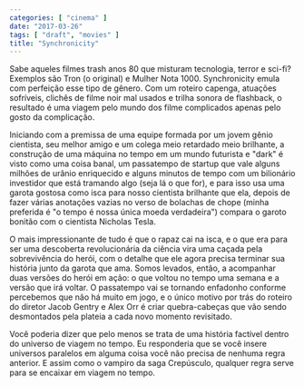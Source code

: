```yaml
---
categories: [ "cinema" ]
date: "2017-03-26"
tags: [ "draft", "movies" ]
title: "Synchronicity"
---
```

Sabe aqueles filmes trash anos 80 que misturam tecnologia, terror e
sci-fi? Exemplos são Tron (o original) e Mulher Nota 1000. Synchronicity
emula com perfeição esse tipo de gênero. Com um roteiro capenga,
atuações sofríveis, clichês de filme noir mal usados e trilha sonora
de flashback, o resultado é uma viagem pelo mundo dos filme complicados
apenas pelo gosto da complicação.

Iniciando com a premissa de uma equipe formada por um jovem gênio
cientista, seu melhor amigo e um colega meio retardado meio brilhante,
a construção de uma máquina no tempo em um mundo futurista e "dark"
é visto como uma coisa banal, um passatempo de startup que vale
alguns milhões de urânio enriquecido e alguns minutos de tempo com um
bilionário investidor que está tramando algo (seja lá o que for), e
para isso usa uma garota gostosa como isca para nosso cientista brilhante
que ela, depois de fazer várias anotações vazias no verso de bolachas
de chope (minha preferida é "o tempo é nossa única moeda verdadeira")
compara o garoto bonitão com o cientista Nicholas Tesla.

O mais impressionante de tudo é que o rapaz cai na isca, e o que era
para ser uma descoberta revolucionária da ciência vira uma caçada pela
sobrevivência do herói, com o detalhe que ele agora precisa terminar sua
história junto da garota que ama. Somos levados, então, a acompanhar
duas versões do herói em ação: o que voltou no tempo uma semana e a
versão que irá voltar. O passatempo vai se tornando enfadonho conforme
percebemos que não há muito em jogo, e o único motivo por trás do
roteiro do diretor Jacob Gentry e Alex Orr é criar quebra-cabeças que
vão sendo desmontados pela plateia a cada novo momento revisitado.

Você poderia dizer que pelo menos se trata de uma história factível
dentro do universo de viagem no tempo. Eu responderia que se você insere
universos paralelos em alguma coisa você não precisa de nenhuma regra
anterior. E assim como o vampiro da saga Crepúsculo, qualquer regra
serve para se encaixar em viagem no tempo.
